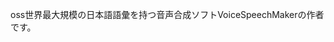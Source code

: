 oss世界最大規模の日本語語彙を持つ音声合成ソフトVoiceSpeechMakerの作者です。

<!---
WariHima/WariHima is a ✨ special ✨ repository because its `README.md` (this file) appears on your GitHub profile.
You can click the Preview link to take a look at your changes.
--->
